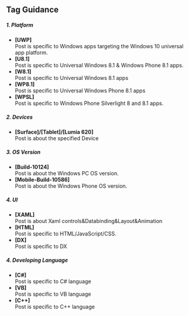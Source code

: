 ## Tag Guidance  

##### **1. Platform**
 * **[UWP]**                 
Post is specific to Windows apps targeting the Windows 10 universal app platform.
 * **[U8.1]**                
Post is specific to Universal Windows 8.1 & Windows Phone 8.1 apps.
 * **[W8.1]**                
Post is specific to Universal Windows 8.1 apps 
 * **[WP8.1]**                
Post is specific to Universal Windows Phone 8.1 apps 
 * **[WPSL]**                
Post is specific to Windows Phone Silverlight 8 and 8.1 apps.

##### **2. Devices**
* **[Surface]/[Tablet]/[Lumia 620]**                 
Post is about the specified Device

##### **3. OS Version**
* **[Build-10124]**                
Post is about the Windows PC OS version.
* **[Mobile-Build-10586]**                
Post is about the Windows Phone OS version.

##### **4. UI**
 * **[XAML]**                
Post is about Xaml controls&Databinding&Layout&Animation
 * **[HTML]**                
Post is specific to HTML/JavaScript/CSS.
 * **[DX]**                
Post is specific to DX

##### **4. Developing Language**
 * **[C#]**                
Post is specific to C# language
 * **[VB]**                
Post is specific to VB language
 * **[C++]**                
Post is specific to C++ language